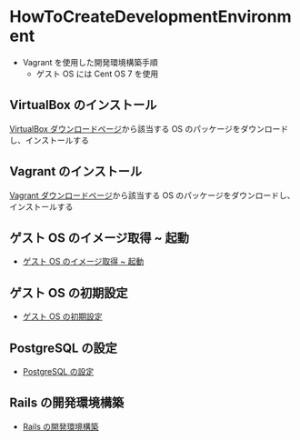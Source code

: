 # HowToCreateDevelopmentEnvironment

* Vagrant を使用した開発環境構築手順
    * ゲスト OS には Cent OS 7 を使用


## VirtualBox のインストール

[VirtualBox ダウンロードページ](https://www.virtualbox.org/wiki/Downloads)から該当する OS のパッケージをダウンロードし、インストールする


## Vagrant のインストール

[Vagrant ダウンロードページ](https://www.vagrantup.com/downloads.html)から該当する OS のパッケージをダウンロードし、インストールする

## ゲスト OS のイメージ取得 ~ 起動

* [ゲスト OS のイメージ取得 ~ 起動](launch_guest_os.md)

## ゲスト OS の初期設定

* [ゲスト OS の初期設定](setting_guest_os.md)

## PostgreSQL の設定

* [PostgreSQL の設定](setting_psql.md)

## Rails の開発環境構築

* [Rails の開発環境構築](setting_rails_env.md)
